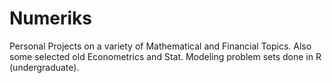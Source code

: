 # Numeriks
Personal Projects on a variety of Mathematical and Financial Topics. Also some selected old Econometrics and Stat. Modeling problem sets done in R (undergraduate). 
